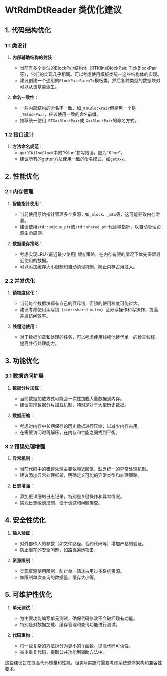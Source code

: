 # WtRdmDtReader 类优化建议

## 1. 代码结构优化

### 1.1 类设计

1. **内部辅助结构的封装**：
   - 当前有多个类似的BlockPair结构体（RTKlineBlockPair, TickBlockPair等），它们的实现几乎相同。可以考虑使用模板类统一这些结构体的实现。
   - 建议创建一个通用的`BlockPairBase<T>`模板类，然后各种类型的数据块对可以从该基类派生。

2. **命名一致性**：
   - 一些内部结构的命名不一致，如`_RTKBlockPair`但是另一个是`_TBlockPair`，应该使用一致的命名前缀。
   - 推荐统一使用`_RTXxxBlockPair`或`_XxxBlockPair`的命名方式。

### 1.2 接口设计

1. **方法命名规范**：
   - `getRTKilneBlock`中的"Kilne"拼写错误，应为"Kline"。
   - 建议所有的getter方法使用一致的命名模式，如`getXxx`。

## 2. 性能优化

### 2.1 内存管理

1. **智能指针使用**：
   - 当前使用原始指针管理多个资源，如`_block`、`_mtx`等，这可能导致内存泄漏。
   - 建议使用`std::unique_ptr`或`std::shared_ptr`代替裸指针，以自动管理资源生命周期。

2. **数据缓存策略**：
   - 考虑实现LRU (最近最少使用) 缓存策略，在内存有限的情况下优先保留最近使用的数据。
   - 可以添加缓存大小限制和自动清理机制，防止内存占用过大。

### 2.2 并发优化

1. **锁粒度优化**：
   - 当前每个数据块都有自己的互斥锁，但锁的使用粒度可能过大。
   - 建议考虑使用读写锁（`std::shared_mutex`）区分读操作和写操作，提高并发访问效率。

2. **线程池使用**：
   - 对于数据加载和处理的任务，可以考虑使用线程池替代单一的检查线程，提高并行处理能力。

## 3. 功能优化

### 3.1 数据访问扩展

1. **数据分片加载**：
   - 当前数据加载方式可能会一次性加载大量数据到内存。
   - 建议实现数据分片加载机制，特别是对于大型历史数据。

2. **数据压缩**：
   - 考虑对内存中长期保存的历史数据进行压缩，以减少内存占用。
   - 在需要访问时再解压，在内存和性能之间找到平衡。

### 3.2 错误处理增强

1. **异常机制**：
   - 当前代码中的错误处理主要依赖返回值，缺乏统一的异常处理机制。
   - 建议添加异常处理框架，明确定义可能的异常类型和处理策略。

2. **日志增强**：
   - 添加更详细的日志记录，特别是关键操作和异常情况。
   - 实现日志级别控制，便于调试和问题排查。

## 4. 安全性优化

1. **输入验证**：
   - 对外部传入的参数（如文件路径、合约代码等）增加严格的验证。
   - 防止潜在的安全问题，如路径遍历攻击。

2. **资源限制**：
   - 实现资源使用限制，防止单一请求占用过多系统资源。
   - 如限制单次查询的数据量、缓存大小等。

## 5. 可维护性优化

1. **单元测试**：
   - 为主要功能编写单元测试，确保代码修改不会破坏现有功能。
   - 特别是对数据加载、缓存管理和查询功能进行测试。

2. **代码重构**：
   - 将一些复杂的方法拆分为更小的子函数，提高代码可读性。
   - 减少重复代码，提取公共功能到辅助方法中。

这些建议旨在提高代码质量和性能，但实际实施时需要考虑系统整体架构和兼容性要求。
